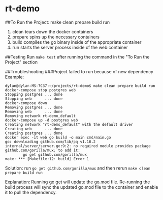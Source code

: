 # rt-demo
##To Run the Project: 
    make clean prepare build run 

1) clean tears down the docker containers 
2) prepare spins up the necessary containers 
3) build compiles the go binary inside of the appropriate container 
4) run starts the server process inside of the web container

##Testing
Run `make test` after running the command in the "To Run the Project" section

##Troubleshooting 
###Project failed to run because of new dependency
Example: 
```
dylan@dylan-MS-7C37:~/projects/rt-demo$ make clean prepare build run
docker-compose stop postgres web
Stopping postgres ... done
Stopping web      ... done
docker-compose down 
Removing postgres ... done
Removing web      ... done
Removing network rt-demo_default
docker-compose up -d postgres web
Creating network "rt-demo_default" with the default driver
Creating web      ... done
Creating postgres ... done
docker exec -it web go build -o main cmd/main.go
go: downloading github.com/lib/pq v1.10.2
internal/server/server.go:9:2: no required module provides package github.com/gorilla/mux; to add it:
        go get github.com/gorilla/mux
make: *** [Makefile:12: build] Error 1
```
Solution: 
run `go get github.com/gorilla/mux` and then rerun `make clean prepare build run`

Explanation: 
Running go get will update the go.mod file. Re-running the build process will sync the updated go.mod file to the container and enable it to pull the dependency.